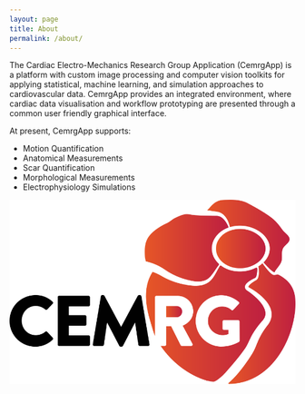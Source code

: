 ```yaml
---
layout: page
title: About
permalink: /about/
---
```


The Cardiac Electro-Mechanics Research Group Application (CemrgApp) is a platform with custom image processing and computer vision toolkits for applying statistical, machine learning, and simulation approaches to cardiovascular data. CemrgApp provides an integrated environment, where cardiac data visualisation and workflow prototyping are presented through a common user friendly graphical interface.

At present, CemrgApp supports:

+ Motion Quantification
+ Anatomical Measurements
+ Scar Quantification
+ Morphological Measurements
+ Electrophysiology Simulations

![logo](./assets/logo.svg)
